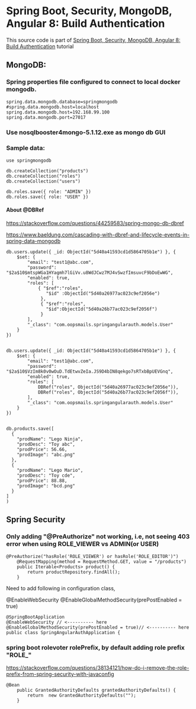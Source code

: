 # Spring Boot, Security, MongoDB, Angular 8: Build Authentication

This source code is part of [Spring Boot, Security, MongoDB, Angular 8: Build Authentication](https://www.djamware.com/post/5d3332980707cc65eac46c7b/spring-boot-security-mongodb-angular-8-build-authentication) tutorial


## MongoDB:

### Spring properties file configured to connect to local docker mongodb.

```
spring.data.mongodb.database=springmongodb
#spring.data.mongodb.host=localhost
spring.data.mongodb.host=192.168.99.100
spring.data.mongodb.port=27017
```

### Use nosqlbooster4mongo-5.1.12.exe as mongo db GUI


### Sample data:


```
use springmongodb

db.createCollection("products")
db.createCollection("roles")
db.createCollection("users")

db.roles.save({ role: "ADMIN" })
db.roles.save({ role: "USER" })
```

#### About @DBRef

https://stackoverflow.com/questions/44259583/spring-mongo-db-dbref

https://www.baeldung.com/cascading-with-dbref-and-lifecycle-events-in-spring-data-mongodb

```
db.users.update({ _id: ObjectId("5d40a41593cd1d5864705b1e") }, {
    $set: {
        "email": "test1@abc.com",
        "password": "$2a$10$mtspWGa1HYagmh7lGiVv.u8WdJCwz7MJ4vSwzfImsuvcF9bDoEwWG",
        "enabled": true,
        "roles": [
            { "$ref":"roles",
               "$id" :ObjectId("5d40a26977ac023c9ef2056e")
             },
             { "$ref":"roles",
               "$id":ObjectId("5d40a26b77ac023c9ef2056f")
             }
        ],
        "_class": "com.oopsmails.springangularauth.models.User"
    }
})


db.users.update({ _id: ObjectId("5d40a41593cd1d5864705b1e") }, {
    $set: {
        "email": "test1@abc.com",
        "password": "$2a$10$VzIm8k0v0wOuD.TdEtwvZeIa.JS9D4bIN8qekgo7sRTxbBpUEVGnq",
        "enabled": true,
        "roles": [
            DBRef("roles", ObjectId("5d40a26977ac023c9ef2056e")),
            DBRef("roles", ObjectId("5d40a26b77ac023c9ef2056f")),
        ],
        "_class": "com.oopsmails.springangularauth.models.User"
    }
})

```

```

db.products.save([
  {
    "prodName": "Lego Ninja",
    "prodDesc": "Toy abc",
    "prodPrice": 56.66,
    "prodImage": "abc.png"
  },
  {
    "prodName": "Lego Mario",
    "prodDesc": "Toy cde",
    "prodPrice": 88.88,
    "prodImage": "bcd.png"
  }
]
)

```

## Spring Security

### Only adding "@PreAuthorize" not working, i.e, not seeing 403 error when using ROLE_VIEWER vs ADMIN(or USER)

```
@PreAuthorize("hasRole('ROLE_VIEWER') or hasRole('ROLE_EDITOR')")
    @RequestMapping(method = RequestMethod.GET, value = "/products")
    public Iterable<Products> product() {
        return productRepository.findAll();
    }

```

Need to add following in configuration class,

@EnableWebSecurity 
@EnableGlobalMethodSecurity(prePostEnabled = true)

```
@SpringBootApplication
@EnableWebSecurity // <---------- here 
@EnableGlobalMethodSecurity(prePostEnabled = true)// <---------- here 
public class SpringAngularAuthApplication {

```

### spring boot rolevoter rolePrefix, by default adding role prefix "ROLE_"

https://stackoverflow.com/questions/38134121/how-do-i-remove-the-role-prefix-from-spring-security-with-javaconfig

```
@Bean
	public GrantedAuthorityDefaults grantedAuthorityDefaults() {
		return  new GrantedAuthorityDefaults("");
	}
```


